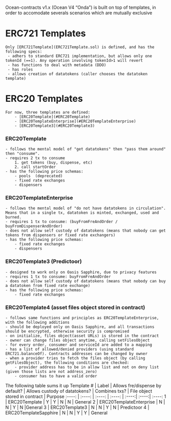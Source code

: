 Ocean-contracts v1.x (Ocean V4 “Onda”) is built on top of templates, in order to accomodate severals scenarios which are mutually exclusive


# ERC721 Templates
    Only [ERC721Template](ERC721Template.sol) is defined, and has the following specs:
     - adhers to standard ERC721 implementation, but allows only one tokenId (==1). Any operation involving tokenId>1 will revert
     - has functions to deal with metadata (DDO)
     - has roles
     - allows creation of datatokens (caller chooses the datatoken template)

# ERC20 Templates

    For now, three templates are defined:
        - [ERC20Template](#ERC20Template)
        - [ERC20TemplateEnterprise](#ERC20TemplateEnterprise)
        - [ERC20Template3](#ERC20Template3)

### ERC20Template
    - follows the mental model of "get datatokens" then "pass them around" then "consume".
    - requires 2 tx to consume 
        1. get tokens (buy, dispense, etc)
        2. call startOrder
    - has the following price schemas:
        - pools  (deprecated)
        - fixed rate exchanges
        - dispensers

### ERC20TemplateEnterprise
    - follows the mental model of "do not have datatokens in circulation". Means that in a single tx, datatoken is minted, exchanged, used and burned.
    - requires 1 tx to consume: (buyFromFreAndOrder / buyFromDispenserAndOrder)
    - does not allow self custody of datatokens (means that nobody can get tokens from dispensers or fixed rate exchangers)
    - has the following price schemas:
        - fixed rate exchanges
        - dispensers

### ERC20Template3  (Predictoor)
    - designed to work only on Oasis Sapphire, due to privacy features
    - requires 1 tx to consume: buyFromFreAndOrder
    - does not allow self custody of datatokens (means that nobody can buy a datatoken from fixed rate exchange)
    - has the following price schemas:
        - fixed rate exchanges
         
### ERC20Template4 (asset files object stored in contract)
    - follows same functions and principles as ERC20TemplateEnterprise, with the following additions
    - should be deployed only on Oasis Sapphire, and all transactions should be encrypted, otherwise security is compromised
    - on initialize, files object(asset URLs) is stored in the contract
    - owner can change files object anytime, calling setFilesObject
    - for every order, consumer and serviceId are added to a mapping
    - has a list of allowed/denied providers (using standard ERC721.balanceOf). Contracts addresses can be changed by owner
    - when a provider tries to fetch the files object (by calling getFilesObject), the following conditions are checked:
        - provider address has to be in allow list and not on deny list (given those lists are not address_zero)
        - consumer has to have a valid order

The following table sums it up
Template # | Label | Allows fre/dispense by default? | Allows custody of datatokens? | Combines txs? | File object stored in contract | Purpose
:----: | :----: | :----: | :----: | :----:| :----:| :----:
1 | ERC20Template | Y | Y | N | N | General
2 | ERC20TemplateEnterprise | N | N | Y | N |General
3 | ERC20Template3 | N | N | Y | N | Predictoor
4 | ERC20TemplateSapphire | N | N | Y | Y | General

